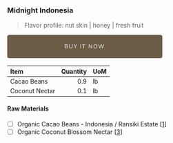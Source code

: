 ### Midnight Indonesia
> Flavor profile: nut skin | honey | fresh fruit

[![Buy Now](/assets/images/buy-now.png "Buy Now")](https://shop.osocra.com/products/22022810)

| Item | Quantity | UoM  |
| :---     | ---:    | :--- |
| Cacao Beans  | 0.9    | lb    |
| Coconut Nectar   | 0.1      | lb      |

#### Raw Materials
- [ ] Organic Cacao Beans -  Indonesia / Ransiki Estate [[1](/vendors)]
- [ ] Organic Coconut Blossom Nectar [[3](/vendors)]
